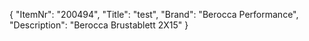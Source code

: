 {
  "ItemNr": "200494",
  "Title": "test",
  "Brand": "Berocca Performance",
  "Description": "Berocca Brustablett 2X15"
}